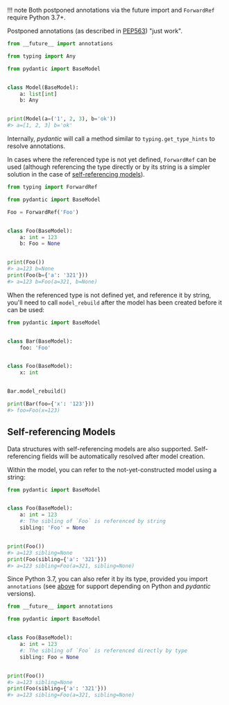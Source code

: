 !!! note
    Both postponed annotations via the future import and `ForwardRef` require Python 3.7+.

Postponed annotations (as described in [PEP563](https://www.python.org/dev/peps/pep-0563/))
"just work".

```py requires="3.9"
from __future__ import annotations

from typing import Any

from pydantic import BaseModel


class Model(BaseModel):
    a: list[int]
    b: Any


print(Model(a=('1', 2, 3), b='ok'))
#> a=[1, 2, 3] b='ok'
```

Internally, *pydantic*  will call a method similar to `typing.get_type_hints` to resolve annotations.

In cases where the referenced type is not yet defined, `ForwardRef` can be used (although referencing the
type directly or by its string is a simpler solution in the case of
[self-referencing models](#self-referencing-models)).

```py
from typing import ForwardRef

from pydantic import BaseModel

Foo = ForwardRef('Foo')


class Foo(BaseModel):
    a: int = 123
    b: Foo = None


print(Foo())
#> a=123 b=None
print(Foo(b={'a': '321'}))
#> a=123 b=Foo(a=321, b=None)
```

When the referenced type is not defined yet, and reference it by string, you'll need to call `model_rebuild`
after the model has been created before it can be used:

```py
from pydantic import BaseModel


class Bar(BaseModel):
    foo: 'Foo'


class Foo(BaseModel):
    x: int


Bar.model_rebuild()

print(Bar(foo={'x': '123'}))
#> foo=Foo(x=123)
```

## Self-referencing Models

Data structures with self-referencing models are also supported. Self-referencing fields will be automatically
resolved after model creation.

Within the model, you can refer to the not-yet-constructed model using a string:

```py
from pydantic import BaseModel


class Foo(BaseModel):
    a: int = 123
    #: The sibling of `Foo` is referenced by string
    sibling: 'Foo' = None


print(Foo())
#> a=123 sibling=None
print(Foo(sibling={'a': '321'}))
#> a=123 sibling=Foo(a=321, sibling=None)
```

Since Python 3.7, you can also refer it by its type, provided you import `annotations` (see
[above](postponed_annotations.md) for support depending on Python
and *pydantic* versions).

```py
from __future__ import annotations

from pydantic import BaseModel


class Foo(BaseModel):
    a: int = 123
    #: The sibling of `Foo` is referenced directly by type
    sibling: Foo = None


print(Foo())
#> a=123 sibling=None
print(Foo(sibling={'a': '321'}))
#> a=123 sibling=Foo(a=321, sibling=None)
```
